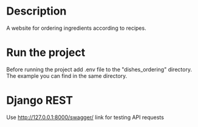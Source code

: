 # Description
A website for ordering ingredients according to recipes.
# Run the project
Before running the project add .env file to the "dishes_ordering" directory. The example you can find in the same directory.
# Django REST
Use http://127.0.0.1:8000/swagger/ link for testing API requests